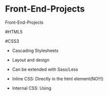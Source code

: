 # Front-End-Projects
Front-End-Projects

#HTML5


#CSS3

- Cascading Stylesheets
- Layout and design
- Can be extended with Sass/Less

- Inline  CSS: Directly in the html element(NO!!!)
- Internal CSS: Using <style> tags within a single document
- External CSS: Linking an external .css file
  
- CSS Selectors : 
   - a { background-color: yellow; }
   - { === declaration start
   - a === selector
   - background-color === property
   - yellow === value
   - ; === declaration separator
   - } === declaration end
   - with this way will aplly this style in all links everywhere if you want to target a cerain link you could use a class or an id

 - Colors in CSS
    - Color Names
    - HTML5 Color names
    - Hexadecimal
    - RGB
  
    - body {
        color:red;
        background:coral
      }
  
    - h1 {
        color:#00ff00;
      }
  
    - p {
        color: rgb(0,0,255)
      }
  
  - Box Model
  
    - ![Στιγμιότυπο οθόνης (26)](https://user-images.githubusercontent.com/22882822/207412010-aecfec99-f17c-437d-8e4f-b2db135c88b6.png)
  
    - Margin Padding
    
      - p {
            margin-top:5px;
            margin-bottom:5px;
            margin-right:10px;
            margin-left:10px;
        }
      - p {
            margin:5px 10px 5px 10px
        }
      - p {
            margin:5px 10px;
        }
        
    - Positioning in CSS
      - Static
      - Relative
      - Absolute
      - Fixed
      - Initial
      - Inherit
- Position - Relative/Absolute example
  
      .p-box{
        width: 800px;
        height: 500px;
        border: 1px solid #000;
        margin-top: 10px;
        position: relative;
      }

      .p-box h1{
        position: absolute;
        top: 40px;
      }

      .p-box h2{
        position: absolute;
        top: 100px;
      }
  
  - Position - Fixed/Example
        Used for something which i want to see on the scrolling of the page
      .fix-me{
          position:fixed;
          top: 400px;
      }

  
  
  
  
  
  
  
  
  
  
  
  
  
  
  
  
  
  
  
  
  
  
  
  
  
  
  
  
  
  
  
  
  
  
  
  
  
  
  
  
  
  
  
  # Redux Typescript Udemy
  
  - Local State : 
        - State that belongs to a single component
        - E.g listening to user input in an input field; toggling a "show more" details field
        - Should be managed component-inernal with useState() / useReducer()
  
  - Cross Component State :
        - State that affects multiple components
        - E.g open/close state of a modal overlay
        - Requires "prop chains" / "prop drilling"
  
  - App-Wide State
        - State that affects the entire app (most / all components)
        - E.g user authentication status

  - What is "Redux"?
    - A state management for cross-component or app-wide state
  
  - Core Redux Concepts 
    - Central Data (State) Store
    - Component set up subscriptions to Data Store, get a slice of redux store and use it
    - Reducer Function Mutates(=changes) the store data
    - Component dispatch actions or trigger certain actions 
    - Action is a typescript object which descibes the kind of operation the reducer should perform
    - Actions forwarded to the reducer 
    - Reducer update the state in data store
    - Data Store updated subsciping components notified
    
  - React - Redux -Typescript
    - action object must always has type property
    - connect function can be used as a wrapper around our class component to connect that class component to the store 
    - using useSelector react redux set automatically a sibscription to the store for this component
    - first we define, actions and actionTypes then we define actionCreators , then we define reducers and then we use them with hooks useSelector, useDispatch
    - undefined treated as falsy 
